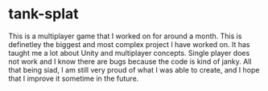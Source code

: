 # tank-splat
This is a multiplayer game that I worked on for around a month. This is definetley the biggest and most complex project I have worked on. It has taught me a lot about Unity and multiplayer concepts. Single player does not work and I know there are bugs because the code is kind of janky. All that being siad, I am still very proud of what I was able to create, and I hope that I improve it sometime in the future.
